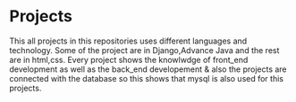 # Projects
This all projects in this repositories uses different languages and technology.
Some of the project are in Django,Advance Java and the rest are in html,css.
Every project shows the knowlwdge of front_end development as well as the back_end developement & also the projects are connected with the database so 
this shows that mysql is also used for this projects.
